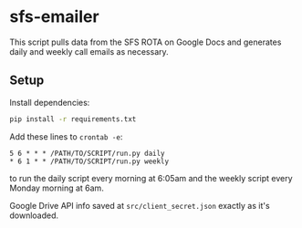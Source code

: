 # sfs-emailer

This script pulls data from the SFS ROTA on Google Docs and generates daily and weekly call emails as necessary.

## Setup

Install dependencies:
```bash
pip install -r requirements.txt
```

Add these lines to `crontab -e`:
```
5 6 * * * /PATH/TO/SCRIPT/run.py daily
* 6 1 * * /PATH/TO/SCRIPT/run.py weekly
```
to run the daily script every morning at 6:05am and the weekly script every Monday morning at 6am.

Google Drive API info saved at `src/client_secret.json` exactly as it's downloaded.

